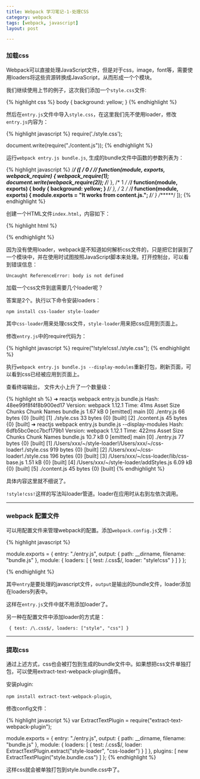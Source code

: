 ```yaml
---
title: Webpack 学习笔记-1-处理CSS  
category: webpack  
tags: [webpack, javascript]  
layout: post  

---
```


### 加载css

Webpack可以直接处理JavaScript文件，但是对于css，image，font等，需要使用loaders将这些资源转换成JavaScript，从而形成一个个模块。

我们继续使用上节的例子，这次我们添加一个`style.css`文件:

{% highlight css %}
body {
    background: yellow;
}
{% endhighlight %}


然后在`entry.js`文件中导入`style.css`，在这里我们先不使用loader，修改`entry.js`内容为：

{% highlight javascript %}
require('./style.css');

document.write(require("./content.js"));
{% endhighlight %}


运行`webpack entry.js bundle.js`, 
生成的bundle文件中函数的参数列表为：

{% highlight javascript %}
/******/ ([
/* 0 */
/***/ function(module, exports, __webpack_require__) {
	__webpack_require__(1);
	document.write(__webpack_require__(2));
/***/ },
/* 1 */
/***/ function(module, exports) {
	body
	{
	    background: yellow;
	}
/***/ },
/* 2 */
/***/ function(module, exports) {
	module.exports = "It works from content.js.";
/***/ }
/******/ ]);
{% endhighlight %}


创建一个HTML文件`index.html`，内容如下：

{% highlight html %}
<html>
    <body>
        <script type="text/javascript" src="bundle.js"></script>
    </body>
</html>
{% endhighlight %}

因为没有使用loader，webpack是不知道如何解析css文件的，只是把它封装到了一个模块中，并在使用时试图按照JavaScript脚本来处理。打开控制台，可以看到错误信息：

`Uncaught ReferenceError: body is not defined`

加载一个css文件到底需要几个loader呢？

答案是2个。执行以下命令安装loaders：

`npm install css-loader style-loader`

其中`css-loader`用来处理css文件，`style-loader`用来把css应用到页面上。

修改`entry.js`中的require代码为：

{% highlight javascript %}
require("!style!css!./style.css");
{% endhighlight %}

执行`webpack entry.js bundle.js --display-modules`重新打包，刷新页面，可以看到css已经被应用到页面上。

查看终端输出， 文件大小上升了一个数量级：


{% highlight sh %}
➜  reactjs  webpack entry.js bundle.js
Hash: 48ee99f8f4f8b900ed17
Version: webpack 1.12.1
Time: 41ms
    Asset     Size  Chunks             Chunk Names
bundle.js  1.67 kB       0  [emitted]  main
   [0] ./entry.js 66 bytes {0} [built]
   [1] ./style.css 33 bytes {0} [built]
   [2] ./content.js 45 bytes {0} [built]
➜  reactjs  webpack entry.js bundle.js --display-modules
Hash: 6dfb5bc0ecc7bcf179b1
Version: webpack 1.12.1
Time: 422ms
    Asset     Size  Chunks             Chunk Names
bundle.js  10.7 kB       0  [emitted]  main
   [0] ./entry.js 77 bytes {0} [built]
   [1] /Users/xxx/~/style-loader!/Users/xxx/~/css-loader!./style.css 919 bytes {0} [built]
   [2] /Users/xxx/~/css-loader!./style.css 196 bytes {0} [built]
   [3] /Users/xxx/~/css-loader/lib/css-base.js 1.51 kB {0} [built]
   [4] /Users/xxx/~/style-loader/addStyles.js 6.09 kB {0} [built]
   [5] ./content.js 45 bytes {0} [built]
{% endhighlight %}

具体内容这里就不细说了。

`!style!css!`这样的写法叫loader管道。loader在应用时从右到左依次调用。

***

### webpack 配置文件


可以用配置文件来管理webpack的配置。添加`webpack.config.js`文件：

{% highlight javascript %}

module.exports = {
    entry: "./entry.js",
    output: {
        path: __dirname,
        filename: "bundle.js"
    },
    module: {
        loaders: [
            { test: /\.css$/, loader: "style!css" }
        ]
    }
};

{% endhighlight %}

其中`entry`是要处理的javascript文件，`output`是输出的bundle文件，loader添加在loaders列表中。

这样在`entry.js`文件中就不用添加loader了。

另一种在配置文件中添加loader的方式是：

 ` { test: /\.css$/, loaders: ["style", "css"] }`
 
*** 

### 提取css


通过上述方式，css也会被打包到生成的bundle文件中。如果想把css文件单独打包，可以使用extract-text-webpack-plugin插件。
 
 安装plugin: 
 
 `npm install extract-text-webpack-plugin`,
 
 修改config文件：
 
 {% highlight javascript %}
 var ExtractTextPlugin = require("extract-text-webpack-plugin");

module.exports = {
    entry: "./entry.js",
    output: {
        path: __dirname,
        filename: "bundle.js"
    },
    module: {
        loaders: [
            { test: /\.css$/, loader: ExtractTextPlugin.extract("style-loader", "css-loader") }
        ]
    },
    plugins: [
        new ExtractTextPlugin("style.bundle.css")
    ]
};
{% endhighlight %}

这样css就会被单独打包到style.bundle.css中了。
 

